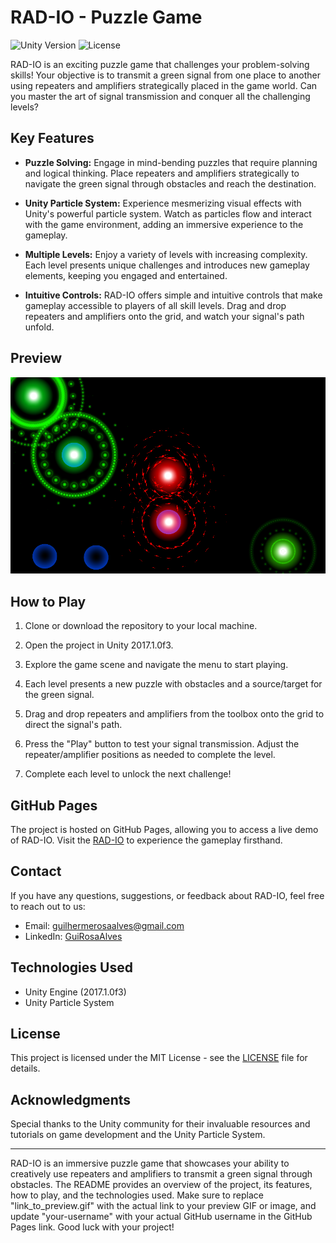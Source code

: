 # RAD-IO - Puzzle Game

![Unity Version](https://img.shields.io/badge/Unity-2017.1.0f3-green.svg)
![License](https://img.shields.io/badge/license-MIT-blue.svg)

RAD-IO is an exciting puzzle game that challenges your problem-solving skills! Your objective is to transmit a green signal from one place to another using repeaters and amplifiers strategically placed in the game world. Can you master the art of signal transmission and conquer all the challenging levels?

## Key Features

- **Puzzle Solving:** Engage in mind-bending puzzles that require planning and logical thinking. Place repeaters and amplifiers strategically to navigate the green signal through obstacles and reach the destination.

- **Unity Particle System:** Experience mesmerizing visual effects with Unity's powerful particle system. Watch as particles flow and interact with the game environment, adding an immersive experience to the gameplay.

- **Multiple Levels:** Enjoy a variety of levels with increasing complexity. Each level presents unique challenges and introduces new gameplay elements, keeping you engaged and entertained.

- **Intuitive Controls:** RAD-IO offers simple and intuitive controls that make gameplay accessible to players of all skill levels. Drag and drop repeaters and amplifiers onto the grid, and watch your signal's path unfold.

## Preview

![RAD-IO Preview](screenshot_1.png)

## How to Play

1. Clone or download the repository to your local machine.

2. Open the project in Unity 2017.1.0f3.

3. Explore the game scene and navigate the menu to start playing.

4. Each level presents a new puzzle with obstacles and a source/target for the green signal.

5. Drag and drop repeaters and amplifiers from the toolbox onto the grid to direct the signal's path.

6. Press the "Play" button to test your signal transmission. Adjust the repeater/amplifier positions as needed to complete the level.

7. Complete each level to unlock the next challenge!

## GitHub Pages

The project is hosted on GitHub Pages, allowing you to access a live demo of RAD-IO. Visit the [RAD-IO](https://guirosaalves.github.io/RAD-IO) to experience the gameplay firsthand.

## Contact

If you have any questions, suggestions, or feedback about RAD-IO, feel free to reach out to us:

- Email: [guilhermerosaalves@gmail.com](mailto:guilhermerosaalves@gmail.com)
- LinkedIn: [GuiRosaAlves](https://www.linkedin.com/in/guirosaalves/)

## Technologies Used

- Unity Engine (2017.1.0f3)
- Unity Particle System

## License

This project is licensed under the MIT License - see the [LICENSE](LICENSE) file for details.

## Acknowledgments

Special thanks to the Unity community for their invaluable resources and tutorials on game development and the Unity Particle System.

---

RAD-IO is an immersive puzzle game that showcases your ability to creatively use repeaters and amplifiers to transmit a green signal through obstacles. The README provides an overview of the project, its features, how to play, and the technologies used. Make sure to replace "link_to_preview.gif" with the actual link to your preview GIF or image, and update "your-username" with your actual GitHub username in the GitHub Pages link. Good luck with your project!
